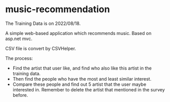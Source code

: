 # music-recommendation

The Training Data is on 2022/08/18.

A simple web-based application which recommends music. Based on asp.net mvc.

CSV file is convert by CSVHelper.

The process:
- Find the artist that user like, and find who also like this artist in the training data.
- Then find the people who have the most and least similar interest.
- Compare these people and find out 5 artist that the user maybe interested in. Remember to delete the artist that mentioned in the survey before.
